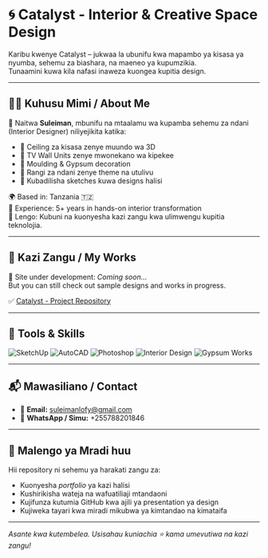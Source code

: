 # 🌀 Catalyst - Interior & Creative Space Design

Karibu kwenye Catalyst – jukwaa la ubunifu kwa mapambo ya kisasa ya nyumba, sehemu za biashara, na maeneo ya kupumzikia.  
Tunaamini kuwa kila nafasi inaweza kuongea kupitia design.

---

## 🧑‍🎨 Kuhusu Mimi / About Me

👋 Naitwa **Suleiman**, mbunifu na mtaalamu wa kupamba sehemu za ndani (Interior Designer) niliyejikita katika:

- 🔹 Ceiling za kisasa zenye muundo wa 3D
- 🔹 TV Wall Units zenye mwonekano wa kipekee
- 🔹 Moulding & Gypsum decoration
- 🔹 Rangi za ndani zenye theme na utulivu
- 🔹 Kubadilisha sketches kuwa designs halisi

🌍 Based in: Tanzania 🇹🇿  
📅 Experience: 5+ years in hands-on interior transformation  
🎯 Lengo: Kubuni na kuonyesha kazi zangu kwa ulimwengu kupitia teknolojia.

---

## 📸 Kazi Zangu / My Works

🚧 Site under development: *Coming soon...*  
But you can still check out sample designs and works in progress.

✅ [Catalyst - Project Repository](https://github.com/catalyst-interior-designer/Catalyst)

---

## 💼 Tools & Skills

![SketchUp](https://img.shields.io/badge/-SketchUp-blue?logo=sketchup)
![AutoCAD](https://img.shields.io/badge/-AutoCAD-red?logo=autodesk)
![Photoshop](https://img.shields.io/badge/-Photoshop-001e36?logo=adobe-photoshop&logoColor=white)
![Interior Design](https://img.shields.io/badge/-Interior--Design-green)
![Gypsum Works](https://img.shields.io/badge/-Gypsum--Ceilings-yellow)

---

## 📬 Mawasiliano / Contact

- 📧 **Email:** suleimanlofy@gmail.com 
- 📱 **WhatsApp / Simu:** +255788201846

---

## 📌 Malengo ya Mradi huu

Hii repository ni sehemu ya harakati zangu za:
- Kuonyesha *portfolio* ya kazi halisi
- Kushirikisha wateja na wafuatiliaji mtandaoni
- Kujifunza kutumia GitHub kwa ajili ya presentation ya design
- Kujiweka tayari kwa miradi mikubwa ya kimtandao na kimataifa

---

*Asante kwa kutembelea. Usisahau kuniachia ⭐ kama umevutiwa na kazi zangu!*

